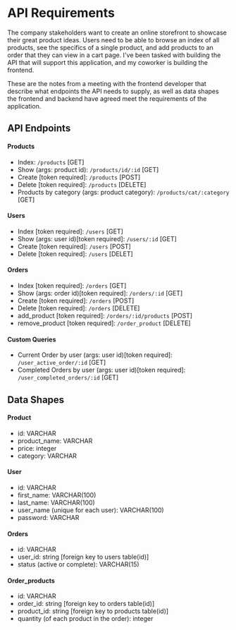 # API Requirements
The company stakeholders want to create an online storefront to showcase their great product ideas. Users need to be able to browse an index of all products, see the specifics of a single product, and add products to an order that they can view in a cart page. I've been tasked with building the API that will support this application, and my coworker is building the frontend.

These are the notes from a meeting with the frontend developer that describe what endpoints the API needs to supply, as well as data shapes the frontend and backend have agreed meet the requirements of the application. 

## API Endpoints
#### Products
- Index: `/products` [GET]
- Show (args: product id): `/products/id/:id` [GET]
- Create [token required]: `/products` [POST]
- Delete [token required]: `/products` [DELETE]
- Products by category (args: product category): `/products/cat/:category` [GET]

#### Users
- Index [token required]: `/users` [GET]
- Show (args: user id)[token required]: `/users/:id` [GET]
- Create [token required]: `/users` [POST]
- Delete [token required]: `/users` [DELET]

#### Orders
- Index [token required]: `/orders` [GET]
- Show (args: order id)[token required]: `/orders/:id` [GET]
- Create [token required]: `/orders` [POST]
- Delete [token required]: `/orders` [DELETE]
- add_product [token required]: `/orders/:id/products` [POST]
- remove_product [token required]: `/order_product` [DELETE]

#### Custom Queries
- Current Order by user (args: user id)[token required]: `/user_active_order/:id` [GET]
- Completed Orders by user (args: user id)[token required]: `/user_completed_orders/:id` [GET]

## Data Shapes
#### Product
- id: VARCHAR
- product_name: VARCHAR
- price: integer
- category: VARCHAR

#### User
- id: VARCHAR
- first_name: VARCHAR(100)
- last_name: VARCHAR(100)
- user_name (unique for each user): VARCHAR(100)
- password: VARCHAR

#### Orders
- id: VARCHAR
- user_id: string [foreign key to users table(id)]
- status (active or complete): VARCHAR(15)

#### Order_products
- id: VARCHAR
- order_id: string [foreign key to orders table(id)]
- product_id: string [foreign key to products table(id)]
- quantity (of each product in the order): integer
